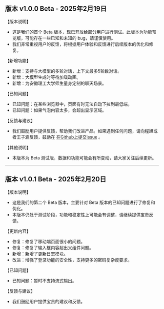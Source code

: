 ## 版本 v1.0.0 Beta - 2025年2月19日

【版本说明】
- 这是我们的首个 Beta 版本，现已开放给部分用户进行测试。此版本为功能预览版，可能存在一些已知和未知的 bug，请谨慎使用。
- 我们非常重视用户的反馈，将根据用户体验和反馈进行后续版本的优化和修复。

【新增功能】
- 新增：支持与大模型的多轮对话，上下文最多5轮数对话。
- 新增：大模型生成时等待加载动画。
- 新增：为安徽理工大学师生量身定制的聊天场景。

【已知问题】
- 已知问题：在某些浏览器中，页面有时无法自动下拉到最低端。
- 已知问题：如果气泡内容太多，会超出显示区域。

【反馈与建议】
- 我们鼓励用户提供反馈，帮助我们改进产品。如果遇到任何问题，请向程旭或者王子涵反馈，鼓励在 [在Github上提交issue](https://github.com/ProgramCX/deepseek-r1-chat/) 。

【其他说明】
- 本版本为 Beta 测试版，数据和功能可能会有所变动，请大家关注后续更新。

---

## 版本 v1.0.1 Beta - 2025年2月20日

【版本说明】
- 这是我们的第二个 Beta 版本，主要针对 Beta 版本的已知问题进行了修复和优化。
- 本版本仍处于测试阶段，功能和稳定性上可能会有调整，请继续提供宝贵反馈。

【更新内容】
- 修复：修复了移动端页面很小的问题。
- 修复：修复了输入框内容超出父组件问题。
- 新增：新增了更新日志模块。
- 改进：增强了登录功能的安全性，支持更多的密码复杂度要求。

【已知问题】
- 已知问题：暂时不支持流式输出。

【反馈与建议】
- 我们鼓励用户提供宝贵的建议和反馈。

